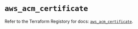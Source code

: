 # `aws_acm_certificate`

Refer to the Terraform Registory for docs: [`aws_acm_certificate`](https://registry.terraform.io/providers/hashicorp/aws/5.6.1/docs/resources/acm_certificate).
